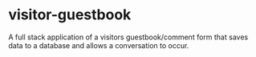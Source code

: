 # visitor-guestbook
A full stack application of a visitors guestbook/comment form that saves data to a database and allows a conversation to occur.
